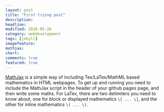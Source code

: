```yaml
---
layout: post
title: "First trying post"
description: 
headline: 
modified: 2016-05-26
category: webdevelopment
tags: [jekyll]
imagefeature: 
mathjax: 
chart: 
comments: true
featured: true
---
```

[MathJax](http://www.mathjax.org/) is a simple way of including Tex/LaTex/MathML based mathematics in HTML webpages. To get up and running you need to include the MathJax script in the header of your github pages page, and then write some maths. For LaTex, there are two delimiters you need to know about, one for block or displayed mathematics `\[ ... \]`, and the other for inline mathematics `\( ... \)`.
